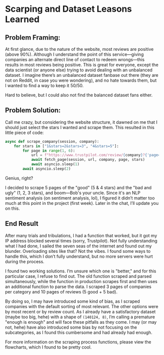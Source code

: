 # Scarping and Dataset Leasons Learned

## Problem Framing:
At first glance, due to the nature of the website, most reviews are positive (above 90%). Although I understand the point of this service—giving companies an alternate direct line of contact to redeem wrongs—this results in most reviews being positive. This is great for everyone, except the data scientist (or anyone else) trying to avoid dealing with an unbalanced dataset. I imagine there’s an unbalanced dataset fanbase out there (they are not on Reddit, in case you were wondering), and no hate towards them, but I wanted to find a way to keep it 50/50.

Hard to believe, but I could also not find the balanced dataset fans either.

## Problem Solution:
Call me crazy, but considering the website structure, it dawned on me that I should just select the stars I wanted and scrape them. This resulted in this little piece of code:

```python
async def scrape_company(session, company):
    for stars in ["1&stars=2&stars=3", "4&stars=5"]:
        for page in range(1, 6):
            url = f"https://www.trustpilot.com/review/{company}?{'page=' + str(page) + '&' if page > 1 else ''}stars={stars}"
            await fetch_page(session, url, company, page, stars)
            await asyncio.sleep(1)
        await asyncio.sleep(2)
```

Genius, right?

I decided to scrape 5 pages of the "good" (5 & 4 stars) and the "bad and ugly" (1, 2, 3 stars), and boom—Bob's your uncle. Since it's an NLP sentiment analysis (on sentiment analysis, lol), I figured it didn’t matter too much at this point in the project (first week). Later in the chat, I’ll update you on this.

## End Result

After many trials and tribulations, I had a function that worked, but it got my IP address blocked several times (sorry, Trustpilot). Not fully understanding what I had done, I sailed the seven seas of the internet and found out my blunder. Overloading sites like that? Not the vibes. I found some ways to handle this, which I don’t fully understand, but no more servers were hurt during the process.

I found two working solutions. I’m unsure which one is "better," and for this particular case, I refuse to find out. The old function scraped and parsed simultaneously, while the function in production scrapes first and then uses an additional function to parse the data. I scraped 3 pages of companies per category and 10 pages of reviews (5 good + 5 bad).

By doing so, I may have introduced some kind of bias, as I scraped companies with the default sorting of most relevant. The other options were by most recent or by review count. As I already have a satisfactory dataset (maybe too big, hehe) with a shape of `(140124, 8)`, I’m calling a premature "enough is enough" and will face these pitfalls as they come. I may (or may not, hehe) have also introduced some bias by not focusing on the subcategories, as I found this cumbersome and had already had enough.

For more information on the scraping process functions, please view the flowcharts, which I found to be pretty cool.
